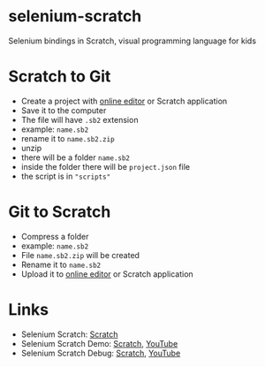 # selenium-scratch

Selenium bindings in Scratch, visual programming language for kids

# Scratch to Git

- Create a project with [online editor](https://scratch.mit.edu/) or Scratch application
- Save it to the computer
- The file will have `.sb2` extension
- example: `name.sb2`
- rename it to `name.sb2.zip`
- unzip
- there will be a folder `name.sb2`
- inside the folder there will be `project.json` file
- the script is in `"scripts"`

# Git to Scratch

- Compress a folder
- example: `name.sb2`
- File `name.sb2.zip` will be created
- Rename it to `name.sb2`
- Upload it to [online editor](https://scratch.mit.edu/) or Scratch application

# Links

- Selenium Scratch: [Scratch](https://scratch.mit.edu/projects/148651313/)
- Selenium Scratch Demo: [Scratch](https://scratch.mit.edu/projects/148654788/), [YouTube](https://youtu.be/pNJSSDt5RPI)
- Selenium Scratch Debug: [Scratch](https://scratch.mit.edu/projects/148695263/), [YouTube](https://youtu.be/i-g6fwYlFW4)
